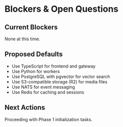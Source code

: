 # Blockers & Open Questions

## Current Blockers
None at this time.

## Proposed Defaults
- Use TypeScript for frontend and gateway
- Use Python for workers
- Use PostgreSQL with pgvector for vector search
- Use S3-compatible storage (R2) for media files
- Use NATS for event messaging
- Use Redis for caching and sessions

## Next Actions
Proceeding with Phase 1 initialization tasks.
